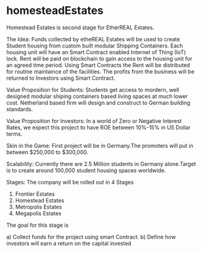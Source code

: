 # homesteadEstates
Homestead Estates is second stage for EtherREAL Estates. 

﻿The Idea:
Funds collected by etheREAL Estates will be used to create Student housing from custom built modular Shipping Containers. Each housing unit will have an Smart Contract enabled Internet of Thing (IoT) lock. Rent will be paid on blockchain to gain access to the housing unit for an agreed time period. Using Smart Contracts the Rent will be distributed for routine maintaince of the facilities. The profits from the business will be returned to Investors using Smart Contract.

Value Proposition for Students:
Students get access to mordern, well designed modular shiping containers based living spaces at much lower cost. Netherland based firm will design and construct to German building standards.

Value Proposition for Investors:
In a world of Zero or Negative Interest Rates, we expect this project to have ROE between 10%-15% in US Dollar terms.

Skin in the Game:
First project will be in Germany.The promoters will put in between $250,000 to $300,000.

Scalability:
Currently there are 2.5 Million students in Germany alone.Target is to create around 100,000 student housing spaces worldwide.

Stages:
The company will be rolled out in 4 Stages

1) Frontier Estates
2) Homestead Estates
3) Metropolis Estates
4) Megapolis Estates


The goal for this stage is

a) Collect funds for the project using smart Contract.
b) Define how investors will earn a return on the capital invested